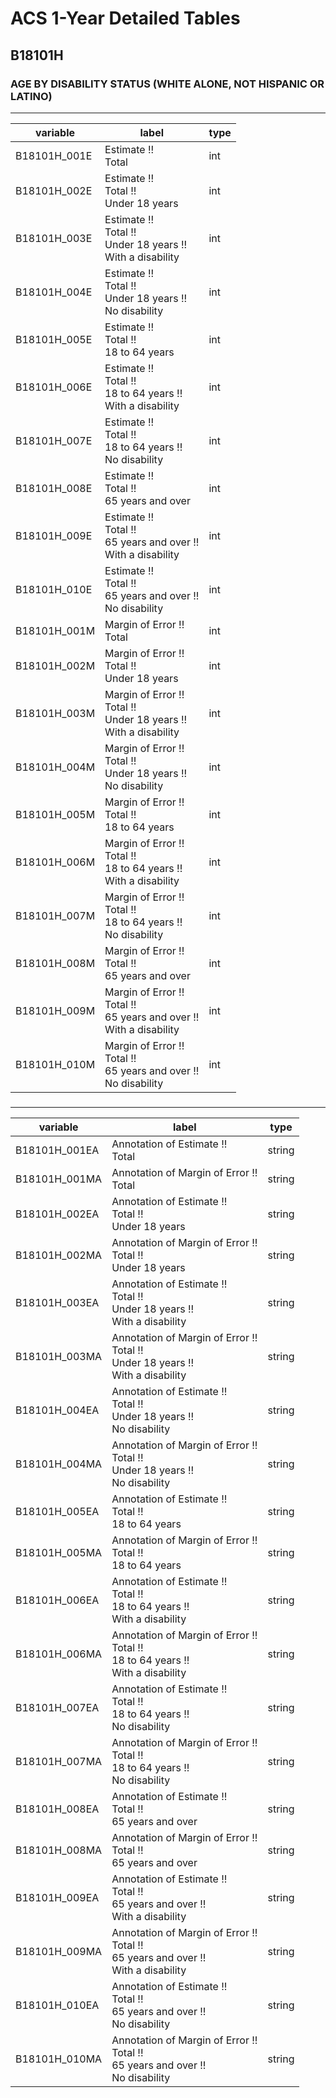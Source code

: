 # ACS 1-Year Detailed Tables

## B18101H

### AGE BY DISABILITY STATUS (WHITE ALONE, NOT HISPANIC OR LATINO)

___

| variable | label | type |
| ----- | ----- | ----- |
| B18101H_001E | Estimate !!<br>Total | int |
| B18101H_002E | Estimate !!<br>Total !!<br>Under 18 years | int |
| B18101H_003E | Estimate !!<br>Total !!<br>Under 18 years !!<br>With a disability | int |
| B18101H_004E | Estimate !!<br>Total !!<br>Under 18 years !!<br>No disability | int |
| B18101H_005E | Estimate !!<br>Total !!<br>18 to 64 years | int |
| B18101H_006E | Estimate !!<br>Total !!<br>18 to 64 years !!<br>With a disability | int |
| B18101H_007E | Estimate !!<br>Total !!<br>18 to 64 years !!<br>No disability | int |
| B18101H_008E | Estimate !!<br>Total !!<br>65 years and over | int |
| B18101H_009E | Estimate !!<br>Total !!<br>65 years and over !!<br>With a disability | int |
| B18101H_010E | Estimate !!<br>Total !!<br>65 years and over !!<br>No disability | int |
| B18101H_001M | Margin of Error !!<br>Total | int |
| B18101H_002M | Margin of Error !!<br>Total !!<br>Under 18 years | int |
| B18101H_003M | Margin of Error !!<br>Total !!<br>Under 18 years !!<br>With a disability | int |
| B18101H_004M | Margin of Error !!<br>Total !!<br>Under 18 years !!<br>No disability | int |
| B18101H_005M | Margin of Error !!<br>Total !!<br>18 to 64 years | int |
| B18101H_006M | Margin of Error !!<br>Total !!<br>18 to 64 years !!<br>With a disability | int |
| B18101H_007M | Margin of Error !!<br>Total !!<br>18 to 64 years !!<br>No disability | int |
| B18101H_008M | Margin of Error !!<br>Total !!<br>65 years and over | int |
| B18101H_009M | Margin of Error !!<br>Total !!<br>65 years and over !!<br>With a disability | int |
| B18101H_010M | Margin of Error !!<br>Total !!<br>65 years and over !!<br>No disability | int |
### 

___

| variable | label | type |
| ----- | ----- | ----- |
| B18101H_001EA | Annotation of Estimate !!<br>Total | string |
| B18101H_001MA | Annotation of Margin of Error !!<br>Total | string |
| B18101H_002EA | Annotation of Estimate !!<br>Total !!<br>Under 18 years | string |
| B18101H_002MA | Annotation of Margin of Error !!<br>Total !!<br>Under 18 years | string |
| B18101H_003EA | Annotation of Estimate !!<br>Total !!<br>Under 18 years !!<br>With a disability | string |
| B18101H_003MA | Annotation of Margin of Error !!<br>Total !!<br>Under 18 years !!<br>With a disability | string |
| B18101H_004EA | Annotation of Estimate !!<br>Total !!<br>Under 18 years !!<br>No disability | string |
| B18101H_004MA | Annotation of Margin of Error !!<br>Total !!<br>Under 18 years !!<br>No disability | string |
| B18101H_005EA | Annotation of Estimate !!<br>Total !!<br>18 to 64 years | string |
| B18101H_005MA | Annotation of Margin of Error !!<br>Total !!<br>18 to 64 years | string |
| B18101H_006EA | Annotation of Estimate !!<br>Total !!<br>18 to 64 years !!<br>With a disability | string |
| B18101H_006MA | Annotation of Margin of Error !!<br>Total !!<br>18 to 64 years !!<br>With a disability | string |
| B18101H_007EA | Annotation of Estimate !!<br>Total !!<br>18 to 64 years !!<br>No disability | string |
| B18101H_007MA | Annotation of Margin of Error !!<br>Total !!<br>18 to 64 years !!<br>No disability | string |
| B18101H_008EA | Annotation of Estimate !!<br>Total !!<br>65 years and over | string |
| B18101H_008MA | Annotation of Margin of Error !!<br>Total !!<br>65 years and over | string |
| B18101H_009EA | Annotation of Estimate !!<br>Total !!<br>65 years and over !!<br>With a disability | string |
| B18101H_009MA | Annotation of Margin of Error !!<br>Total !!<br>65 years and over !!<br>With a disability | string |
| B18101H_010EA | Annotation of Estimate !!<br>Total !!<br>65 years and over !!<br>No disability | string |
| B18101H_010MA | Annotation of Margin of Error !!<br>Total !!<br>65 years and over !!<br>No disability | string |

